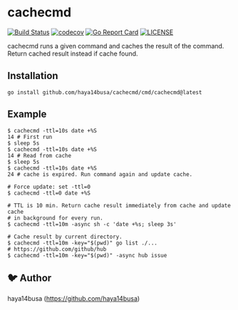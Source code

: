 # cachecmd

[![Build Status](https://travis-ci.org/haya14busa/cachecmd.svg?branch=master)](https://travis-ci.org/haya14busa/cachecmd)
[![codecov](https://codecov.io/gh/haya14busa/cachecmd/branch/master/graph/badge.svg)](https://codecov.io/gh/haya14busa/cachecmd)
[![Go Report Card](https://goreportcard.com/badge/github.com/haya14busa/cachecmd)](https://goreportcard.com/report/github.com/haya14busa/cachecmd)
[![LICENSE](https://img.shields.io/badge/license-MIT-blue.svg)](LICENSE)

cachecmd runs a given command and caches the result of the command.
Return cached result instead if cache found.

## Installation

```shell
go install github.com/haya14busa/cachecmd/cmd/cachecmd@latest
```

## Example

```shell
$ cachecmd -ttl=10s date +%S
14 # First run
$ sleep 5s
$ cachecmd -ttl=10s date +%S
14 # Read from cache
$ sleep 5s
$ cachecmd -ttl=10s date +%S
24 # cache is expired. Run command again and update cache.

# Force update: set -ttl=0
$ cachecmd -ttl=0 date +%S

# TTL is 10 min. Return cache result immediately from cache and update cache
# in background for every run.
$ cachecmd -ttl=10m -async sh -c 'date +%s; sleep 3s'

# Cache result by current directory.
$ cachecmd -ttl=10m -key="$(pwd)" go list ./...
# https://github.com/github/hub
$ cachecmd -ttl=10m -key="$(pwd)" -async hub issue
```

## :bird: Author
haya14busa (https://github.com/haya14busa)
